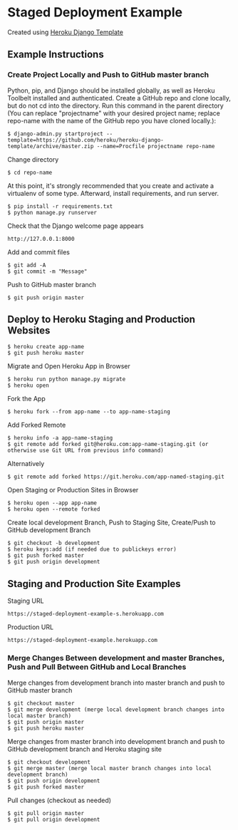 # Staged Deployment Example

Created using [Heroku Django Template](https://github.com/heroku/heroku-django-template)

## Example Instructions

### Create Project Locally and Push to GitHub master branch

Python, pip, and Django should be installed globally, as well as Heroku Toolbelt installed and authenticated. Create a GitHub repo and clone locally, but do not cd into the directory. Run this command in the parent directory (You can replace "projectname" with your desired project name; replace repo-name with the name of the GitHub repo you have cloned locally.):

    $ django-admin.py startproject --template=https://github.com/heroku/heroku-django-template/archive/master.zip --name=Procfile projectname repo-name

Change directory

    $ cd repo-name

At this point, it's strongly recommended that you create and activate a virtualenv of some type. Afterward, install requirements, and run server. 

    $ pip install -r requirements.txt
    $ python manage.py runserver 
    
Check that the Django welcome page appears

    http://127.0.0.1:8000

Add and commit files

    $ git add -A
    $ git commit -m "Message"

Push to GitHub master branch

    $ git push origin master

## Deploy to Heroku Staging and Production Websites

    $ heroku create app-name
    $ git push heroku master

Migrate and Open Heroku App in Browser

    $ heroku run python manage.py migrate
    $ heroku open 

Fork the App

    $ heroku fork --from app-name --to app-name-staging

Add Forked Remote

    $ heroku info -a app-name-staging
    $ git remote add forked git@heroku.com:app-name-staging.git (or otherwise use Git URL from previous info command)

Alternatively 

    $ git remote add forked https://git.heroku.com/app-named-staging.git

Open Staging or Production Sites in Browser

    $ heroku open --app app-name
    $ heroku open --remote forked

Create local development Branch, Push to Staging Site, Create/Push to GitHub development Branch

    $ git checkout -b development 
    $ heroku keys:add (if needed due to publickeys error)
    $ git push forked master
    $ git push origin development

## Staging and Production Site Examples

Staging URL

    https://staged-deployment-example-s.herokuapp.com

Production URL

    https://staged-deployment-example.herokuapp.com

### Merge Changes Between development and master Branches, Push and Pull Between GitHub and Local Branches

Merge changes from development branch into master branch and push to GitHub master branch

    $ git checkout master
    $ git merge development (merge local development branch changes into local master branch)
    $ git push origin master
    $ git push heroku master

Merge changes from master branch into development branch and push to GitHub development branch and Heroku staging site

    $ git checkout development
    $ git merge master (merge local master branch changes into local development branch)
    $ git push origin development
    $ git push forked master

Pull changes (checkout as needed)

    $ git pull origin master
    $ git pull origin development
